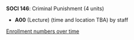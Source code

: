 **SOCI 146**: Criminal Punishment (4 units)

- **A00** (Lecture) (time and location TBA) by staff

[Enrollment numbers over time](./SOCI146.tsv)
